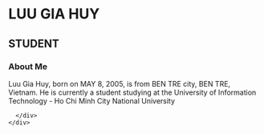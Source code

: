 <div class="resume">
  <div class="base">
    <div class="profile">
      <div class="photo">
        <!--<img src="" /> -->
        <i class="fas fa-rocket"></i>
      </div>
      <div class="info">
        <h1 class="name">LUU GIA HUY</h1>
        <h2 class="job">STUDENT</h2>
      </div>
    </div>
    <div class="about">
      <h3>About Me</h3>Luu Gia Huy, born on MAY 8, 2005, is from BEN TRE city, BEN TRE, Vietnam. He is currently a student studying at the University of Information Technology - Ho Chi Minh City National University
    </div>
    

        
           
      </div>
    </div>
  </div>
</div>
